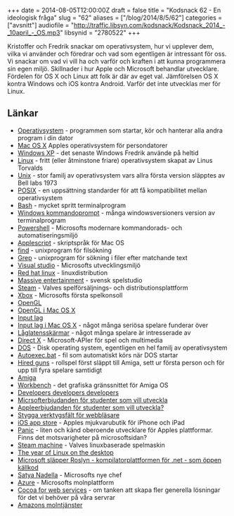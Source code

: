 +++
date = 2014-08-05T12:00:00Z
draft = false
title = "Kodsnack 62 - En ideologisk fråga"
slug = "62"
aliases = ["/blog/2014/8/5/62"]
categories = ["avsnitt"]
audiofile = "http://traffic.libsyn.com/kodsnack/Kodsnack_2014_-_10april_-_OS.mp3"
libsynid = "2780522"
+++

Kristoffer och Fredrik snackar om operativsystem, hur vi upplever dem, vilka vi använder och föredrar och vad som egentligen är intressant för oss. Vi snackar om vad vi vill ha och varför och kraften i att kunna programmera sin egen miljö. Skillnader i hur Apple och Microsoft behandlar utvecklare. Fördelen för OS X och Linux att folk är där av eget val. Jämförelsen OS X kontra Windows och iOS kontra Android. Varför det inte utvecklas mer för Linux.

## Länkar ##
* [Operativsystem](http://en.wikipedia.org/wiki/Operating_system) - programmen som startar, kör och hanterar alla andra program i din dator
* [Mac OS X](http://en.wikipedia.org/wiki/Mac_os_x) Apples operativsystem för persondatorer
* [Windows XP](http://en.wikipedia.org/wiki/Windows_XP) - det senaste Windows Fredrik använde på heltid
* [Linux](http://en.wikipedia.org/wiki/Linux) - fritt (eller åtminstone friare) operativsystem skapat av Linus Torvalds
* [Unix](http://en.wikipedia.org/wiki/Unix) - stor familj av operativsystem vars allra första version släpptes av Bell labs 1973
* [POSIX](http://en.wikipedia.org/wiki/POSIX) - en uppsättning standarder för att få kompatibilitet mellan operativsystem
* [Bash](http://en.wikipedia.org/wiki/Bash_%28Unix_shell%29) - mycket spritt terminalprogram
* [Windows kommandoprompt](http://en.wikipedia.org/wiki/Windows_command_line) - många windowsversioners version av terminalprogram
* [Powershell](http://en.wikipedia.org/wiki/Powershell) - Microsofts modernare kommandorads- och automatiseringsmiljö
* [Applescript](http://en.wikipedia.org/wiki/Applescript) - skriptspråk för Mac OS
* [find](http://en.wikipedia.org/wiki/Find) - unixprogram för filsökning
* [Grep](http://en.wikipedia.org/wiki/Grep) - unixprogram för sökning i filer efter matchande text
* [Visual studio](http://en.wikipedia.org/wiki/Visual_studio) - Microsofts utvecklingsmiljö 
* [Red hat linux](http://en.wikipedia.org/wiki/Red_hat_linux) - linuxdistribution
* [Massive entertainment](http://en.wikipedia.org/wiki/Massive_Entertainment) - svensk spelstudio
* [Steam](http://en.wikipedia.org/wiki/Steam_%28software%29) - Valves spelförsäljnings- och distributionsplattform
* [Xbox](http://en.wikipedia.org/wiki/Xbox_%28console%29) - Microsofts första spelkonsoll
* [OpenGL](http://en.wikipedia.org/wiki/Opengl)
* [OpenGL i Mac OS X](https://developer.apple.com/opengl/)
* [Input lag](http://en.wikipedia.org/wiki/Input_lag)
* [Input lag i Mac OS X](https://www.google.com/search?q=opengl%20and%20os%20x#q=what+is+input+lag) - något många seriösa spelare funderar över
* [Låglatensskärmar](http://www.tomshardware.co.uk/forum/63543-3-benq-xl2420t-gaming-monitor-review-competitive-gaming-discussion) - något många spelare är intresserade av
* [Direct X](http://en.wikipedia.org/wiki/Direct_X) - Microsoft-APIer för spel och multimedia
* [DOS](http://en.wikipedia.org/wiki/DOS) - Disk operating system, egentligen en hel familj av operativsystem
* [Autoexec.bat](http://en.wikipedia.org/wiki/Autoexec.bat) - fil som automatiskt körs när DOS startar
* [Hired guns](http://en.wikipedia.org/wiki/Hired_Guns) - rollspel först släppt till Amiga, sett ur första person och för upp till fyra spelare samtidigt
* [Amiga](http://en.wikipedia.org/wiki/Amiga)
* [Workbench](http://en.wikipedia.org/wiki/Workbench_%28AmigaOS%29) - det grafiska gränssnittet för Amiga OS
* [Developers developers developers](http://m.youtube.com/watch?v=8To-6VIJZRE)
* [Micrsofterbjudanden för studenter som vill utveckla](https://www.dreamspark.com/)
* [Appleerbjudanden för studenter som vill utveckla?](https://developer.apple.com/programs/ios/university/)
* [Stygga verktygsfält för webbläsare](http://en.wikipedia.org/wiki/Ask_toolbar#Ask_Toolbar_controversy)
* [iOS app store](http://en.wikipedia.org/wiki/IOS_App_Store) - Apples mjukvarubutik för iPhone och iPad
* [Panic](http://www.panic.com) - liten och känd oberoende utvecklare för Apples plattformar. Finns det motsvarigheter på microsoftsidan?
* [Steam machine](http://en.wikipedia.org/wiki/Steam_Machine_%28hardware_platform%29) - Valves linuxbaserade spelmaskin
* [The year of Linux on the desktop](http://www.infoworld.com/d/open-source-software/2014-the-year-of-the-linux-desktop-238358)
* [Microsoft släpper Roslyn - kompilatorplattformen för .net - som öppen källkod](https://roslyn.codeplex.com/)
* [Satya Nadella](http://en.wikipedia.org/wiki/Satya_Nadella) - Microsofts nye chef
* [Azure](http://en.wikipedia.org/wiki/Windows_Azure) - Microsofts molnplattform
* [Cocoa for web services](http://inessential.com/2014/04/09/cocoa_for_web_services) - om tanken att skapa fler generella lösningar för det vi behöver på våra servrar
* [Amazons molntjänster](http://aws.amazon.com/)